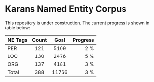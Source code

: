 # Karans Named Entity Corpus

This repository is under construction. The current progress is shown in table below: 

| NE Tags        | Count            | Goal          | Progress      |
| ------------- |:-------------:|:-------------:| -----:|
| PER         | 121             | 5109    | 2 %    |
| LOC         | 130             | 2476    | 5 %    |
| ORG         | 137             | 4181    | 3 %    |
| Total         | 388            | 11766   | 3 %   |



